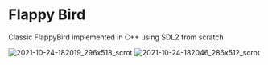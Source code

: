 # Flappy Bird
Classic FlappyBird implemented in C++ using SDL2 from scratch

![2021-10-24-182019_296x518_scrot](https://user-images.githubusercontent.com/36154121/138595058-bc88614c-3150-4625-8d41-dc5642e19f50.png)
![2021-10-24-182046_286x512_scrot](https://user-images.githubusercontent.com/36154121/138595052-cc9848e3-e1a2-461b-9c03-e0c0c91a3696.png)
